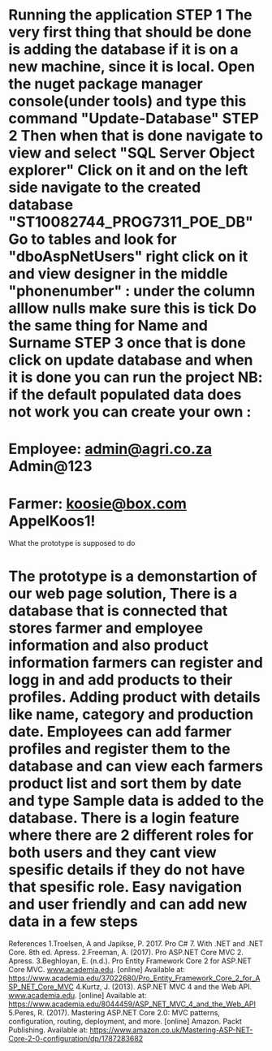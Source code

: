 Running the application
STEP 1
The very first thing that should be done is adding the database if it is on a new machine, since it is local. 
Open the nuget package manager console(under tools) and type this command "Update-Database"
STEP 2
Then when that is done navigate to view and select "SQL Server Object explorer"
Click on it and on the left side navigate to the created database "ST10082744_PROG7311_POE_DB"
Go to tables and look for "dboAspNetUsers"
right click on it and view designer
in the middle "phonenumber" : under the column alllow nulls make sure this is tick
Do the same thing for Name and Surname
STEP 3 
once that is done click on update database and when it is done you can run the project
NB: if the default populated data does not work you can create your own :
=====
Employee:
admin@agri.co.za
Admin@123
=====
Farmer:
koosie@box.com
AppelKoos1!
=============================
What the prototype is supposed to do

The prototype is a demonstartion of our web page solution, There is a database that is connected that stores farmer and employee
 information and also product information farmers can register and logg in and add products to their profiles. Adding product with details like name, category and
production date.
Employees can add farmer profiles and register them to the database and can view each farmers product list and sort them by date and type 
Sample data is added to the database. There is a login feature where there are 2 different roles for both users and they cant view
spesific details if they do not have that spesific role.
Easy navigation and user friendly and can add new data in a few steps
=========================
References
1.Troelsen, A and Japikse, P. 2017. Pro C# 7. With .NET and .NET Core. 8th ed. Apress.
2.Freeman, A. (2017). Pro ASP.NET Core MVC 2. Apress.
3.Beghloyan, E. (n.d.). Pro Entity Framework Core 2 for ASP.NET Core MVC. www.academia.edu. [online] Available at: https://www.academia.edu/37022680/Pro_Entity_Framework_Core_2_for_ASP_NET_Core_MVC
4.Kurtz, J. (2013). ASP.NET MVC 4 and the Web API. www.academia.edu. [online] Available at: https://www.academia.edu/8044459/ASP_NET_MVC_4_and_the_Web_API
5.Peres, R. (2017). Mastering ASP.NET Core 2.0: MVC patterns, configuration, routing, deployment, and more. [online] Amazon. Packt Publishing. Available at: https://www.amazon.co.uk/Mastering-ASP-NET-Core-2-0-configuration/dp/1787283682
